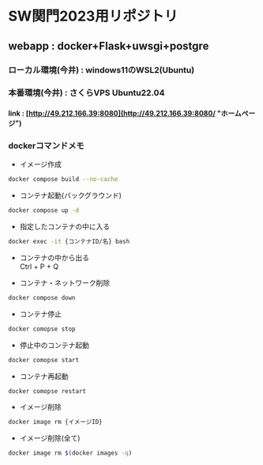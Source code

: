 # SW関門2023用リポジトリ
## webapp : docker+Flask+uwsgi+postgre
### ローカル環境(今井) : windows11のWSL2(Ubuntu) 
### 本番環境(今井) : さくらVPS Ubuntu22.04
#### link : [http://49.212.166.39:8080](http://49.212.166.39:8080/ "ホームページ")

### dockerコマンドメモ
- イメージ作成  
```bash
docker compose build --no-cache
```
- コンテナ起動(バックグラウンド)
```bash
docker compose up -d
```
- 指定したコンテナの中に入る
```bash
docker exec -it {コンテナID/名} bash
```
- コンテナの中から出る  
Ctrl + P + Q

- コンテナ・ネットワーク削除
```bash
docker compose down
```
- コンテナ停止
```bash
docker comopse stop
```
- 停止中のコンテナ起動
```bash
docker comopse start
```
- コンテナ再起動
```bash
docker comopse restart
```
- イメージ削除
```bash
docker image rm {イメージID}
```
- イメージ削除(全て)
```bash
docker image rm $(docker images -q)
```